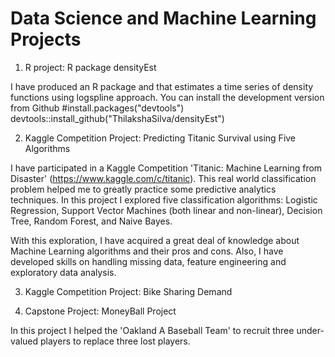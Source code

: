 # Data Science and Machine Learning Projects

1. R project: R package densityEst

I have produced an R package and that estimates a time series of density functions using logspline approach. You can install the development version from Github
#install.packages("devtools")
devtools::install_github("ThilakshaSilva/densityEst")


2. Kaggle Competition Project: Predicting Titanic Survival using Five Algorithms

I have participated in a Kaggle Competition 'Titanic: Machine Learning from Disaster' (https://www.kaggle.com/c/titanic). This real world classification problem helped me to greatly practice some predictive analytics techniques. In this project I explored five classification algorithms: Logistic Regression, Support Vector Machines (both linear and non-linear), Decision Tree, Random Forest, and Naive Bayes.

With this exploration, I have acquired a great deal of knowledge about Machine Learning algorithms and their pros and cons. Also, I have developed skills on handling missing data, feature engineering and exploratory data analysis.


3. Kaggle Competition Project: Bike Sharing Demand




4. Capstone Project: MoneyBall Project

In this project I helped the 'Oakland A Baseball Team' to recruit three under-valued players to replace three lost players. 






